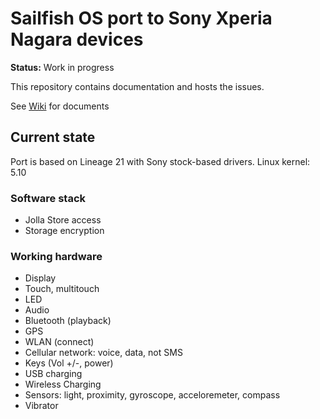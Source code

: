 # Sailfish OS port to Sony Xperia Nagara devices

**Status:** Work in progress

This repository contains documentation and hosts the issues.

See [Wiki](https://github.com/sailfishos-sony-nagara/main/wiki) for documents

## Current state

Port is based on Lineage 21 with Sony stock-based drivers. Linux kernel: 5.10

### Software stack

- Jolla Store access
- Storage encryption

### Working hardware

- Display
- Touch, multitouch
- LED
- Audio
- Bluetooth (playback)
- GPS
- WLAN (connect)
- Cellular network: voice, data, not SMS
- Keys (Vol +/-, power)
- USB charging
- Wireless Charging
- Sensors: light, proximity, gyroscope, acceloremeter, compass
- Vibrator

